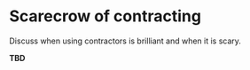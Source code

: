 # Scarecrow of contracting

Discuss when using contractors is brilliant and when it is scary.

**TBD**